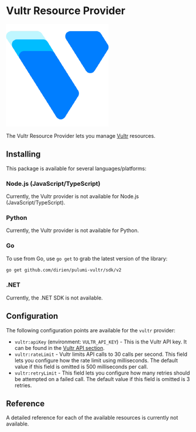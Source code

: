 # Vultr Resource Provider

![Vultr](img/logo.png)

The Vultr Resource Provider lets you manage [Vultr](https://vultr.com/) resources.

## Installing

This package is available for several languages/platforms:

### Node.js (JavaScript/TypeScript)

Currently, the Vultr provider is not available for Node.js (JavaScript/TypeScript).

### Python

Currently, the Vultr provider is not available for Python.

### Go

To use from Go, use `go get` to grab the latest version of the library:

```bash
go get github.com/dirien/pulumi-vultr/sdk/v2
```

### .NET

Currently, the .NET SDK is not available.

## Configuration

The following configuration points are available for the `vultr` provider:

- `vultr:apiKey` (environment: `VULTR_API_KEY`) -  This is the Vultr API key. It can be found in the [Vultr API section](https://my.vultr.com/settings/#settingsapi).
- `vultr:rateLimit` - Vultr limits API calls to 30 calls per second. This field lets you configure how the rate limit using milliseconds. The default value if this field is omitted is 500 milliseconds per call.
- `vultr:retryLimit` - This field lets you configure how many retries should be attempted on a failed call. The default value if this field is omitted is 3 retries.

## Reference

A detailed reference for each of the available resources is currently not available.

